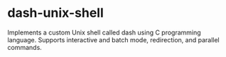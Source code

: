 # dash-unix-shell

Implements a custom Unix shell called dash using C programming language.
Supports interactive and batch mode, redirection, and parallel commands.
